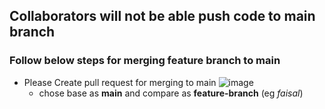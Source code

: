 ## Collaborators will not be able push code to main branch
### Follow below steps for merging feature branch to main
* Please Create pull request for merging to main
   ![image](https://github.com/user-attachments/assets/1d848635-a1b9-4b18-89fa-51d2eca4edbf)
  * chose base as **main** and compare as **feature-branch** (eg *faisal*)

